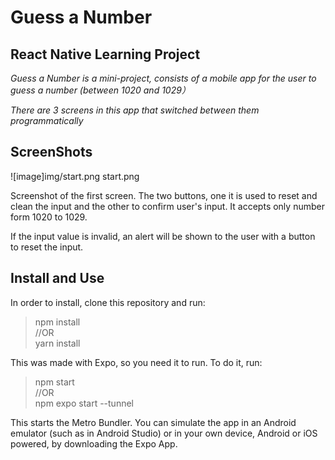 
# Guess a Number
## React Native Learning Project

*Guess a Number is a mini-project, consists of a mobile app for the user to guess a number (between 1020 and 1029）*

*There are 3 screens in this app that switched between them programmatically*

## ScreenShots
![image]img/start.png
start.png

Screenshot of the first screen. The two buttons, one it is used to reset and clean the input and the other to confirm user's input. It accepts only number form 1020 to 1029.

If the input value is invalid, an alert will be shown to the user with a button to reset the input. 

## Install and Use

In order to install, clone this repository and run:

> npm install  
//OR  
>yarn install

This was made with Expo, so you need it to run. To do it, run:
> npm start  
 //OR  
> npm expo start --tunnel

This starts the Metro Bundler. You can simulate the app in an Android emulator (such as in Android Studio) or in your own device, Android or iOS powered, by downloading the Expo App.
